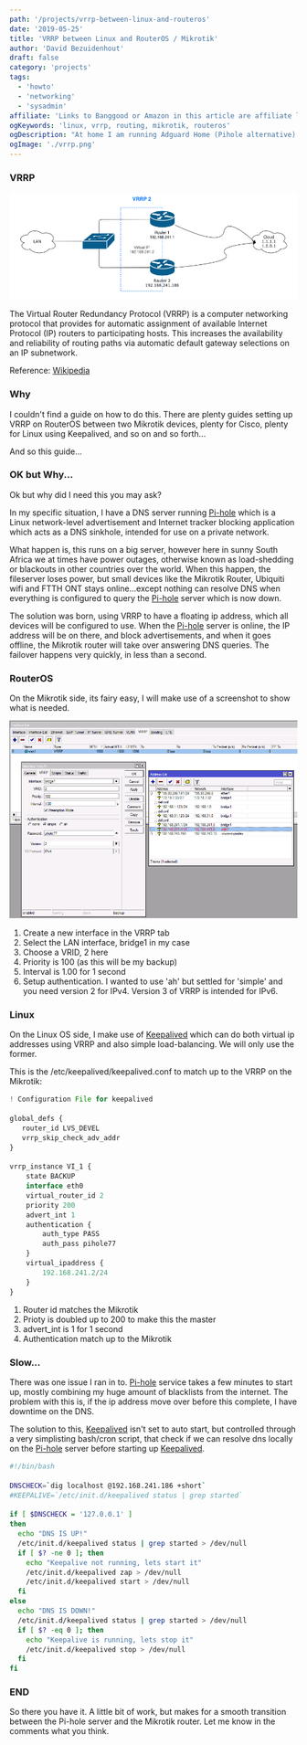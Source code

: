 ```yaml
---
path: '/projects/vrrp-between-linux-and-routeros'
date: '2019-05-25'
title: 'VRRP between Linux and RouterOS / Mikrotik'
author: 'David Bezuidenhout'
draft: false
category: 'projects'
tags:
  - 'howto'
  - 'networking'
  - 'sysadmin'
affiliate: 'Links to Banggood or Amazon in this article are affiliate links and would support the blog if used to make a purchase.'
ogKeywords: 'linux, vrrp, routing, mikrotik, routeros'
ogDescription: "At home I am running Adguard Home (Pihole alternative) as a DNS resolver, however I wanted to have a backup plan in place in case the machine hosting DNS fail. Here I write about how I let DNS fall back to the Mikrotik Router in such an event."
ogImage: './vrrp.png'
---
```


### VRRP

![VRRP](./vrrp.png)

The Virtual Router Redundancy Protocol (VRRP) is a computer networking protocol that provides for automatic assignment of available Internet Protocol (IP) routers to participating hosts. This increases the availability and reliability of routing paths via automatic default gateway selections on an IP subnetwork. 

Reference: [Wikipedia](https://en.wikipedia.org/wiki/Virtual_Router_Redundancy_Protocol)

### Why

I couldn't find a guide on how to do this. There are plenty guides setting up VRRP on RouterOS between two Mikrotik devices, plenty for Cisco, plenty for Linux using Keepalived, and so on and so forth...

And so this guide...

### OK but Why...

Ok but why did I need this you may ask?

In my specific situation, I have a DNS server running [Pi-hole](https://pi-hole.net) which is a Linux network-level advertisement and Internet tracker blocking application which acts as a DNS sinkhole, intended for use on a private network.

What happen is, this runs on a big server, however here in sunny South Africa we at times have power outages, otherwise known as load-shedding or blackouts in other countries over the world. When this happen, the fileserver loses power, but small devices like the Mikrotik Router, Ubiquiti wifi and FTTH ONT stays online...except nothing can resolve DNS when everything is configured to query the [Pi-hole](https://pi-hole.net) server which is now down.

The solution was born, using VRRP to have a floating ip address, which all devices will be configured to use. When the [Pi-hole](https://pi-hole.net) server is online, the IP address will be on there, and block advertisements, and when it goes offline, the Mikrotik router will take over answering DNS queries. The failover happens very quickly, in less than a second.


### RouterOS

On the Mikrotik side, its fairy easy, I will make use of a screenshot to show what is needed.

![WINBOX](./routeros-vrrp.png)

1. Create a new interface in the VRRP tab
2. Select the LAN interface, bridge1 in my case
3. Choose a VRID, 2 here
4. Priority is 100 (as this will be my backup)
5. Interval is 1.00 for 1 second
6. Setup authentication. I wanted to use 'ah' but settled for 'simple' and you need version 2 for IPv4. Version 3 of VRRP is intended for IPv6.


### Linux

On the Linux OS side, I make use of [Keepalived](https://www.keepalived.org) which can do both virtual ip addresses using VRRP and also simple load-balancing. We will only use the former.

This is the /etc/keepalived/keepalived.conf to match up to the VRRP on the Mikrotik:

```javascript
! Configuration File for keepalived

global_defs {
   router_id LVS_DEVEL
   vrrp_skip_check_adv_addr
}

vrrp_instance VI_1 {
    state BACKUP
    interface eth0
    virtual_router_id 2
    priority 200
    advert_int 1
    authentication {
        auth_type PASS
        auth_pass pihole77
    }
    virtual_ipaddress {
        192.168.241.2/24
    }
}
```

1. Router id matches the Mikrotik
2. Prioty is doubled up to 200 to make this the master
3. advert_int is 1 for 1 second
4. Authentication match up to the Mikrotik


### Slow...

There was one issue I ran in to. [Pi-hole](https://pi-hole.net) service takes a few minutes to start up, mostly combining my huge amount of blacklists from the internet. The problem with this is, if the ip address move over before this complete, I have downtime on the DNS.

The solution to this, [Keepalived](https://www.keepalived.org) isn't set to auto start, but controlled through a very simplisting bash/cron script, that check if we can resolve dns locally on the [Pi-hole](https://pi-hole.net) server before starting up [Keepalived](https://www.keepalived.org).

```bash
#!/bin/bash

DNSCHECK=`dig localhost @192.168.241.186 +short`
#KEEPALIVE=`/etc/init.d/keepalived status | grep started`

if [ $DNSCHECK = '127.0.0.1' ]
then
  echo "DNS IS UP!"
  /etc/init.d/keepalived status | grep started > /dev/null
  if [ $? -ne 0 ]; then
    echo "Keepalive not running, lets start it"
    /etc/init.d/keepalived zap > /dev/null
    /etc/init.d/keepalived start > /dev/null
  fi
else
  echo "DNS IS DOWN!"
  /etc/init.d/keepalived status | grep started > /dev/null
  if [ $? -eq 0 ]; then
    echo "Keepalive is running, lets stop it"
    /etc/init.d/keepalived stop > /dev/null
  fi
fi
```


### END

So there you have it. A little bit of work, but makes for a smooth transition between the Pi-hole server and the Mikrotik router. Let me know in the comments what you think.
